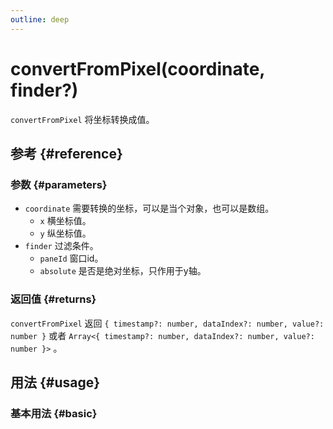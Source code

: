 ```yaml
---
outline: deep
---
```


# convertFromPixel(coordinate, finder?)
`convertFromPixel` 将坐标转换成值。

## 参考 {#reference}
<!-- @include: @/@views/api/references/instance/convertFromPixel.md -->

### 参数 {#parameters}
- `coordinate` 需要转换的坐标，可以是当个对象，也可以是数组。
  - `x` 横坐标值。
  - `y` 纵坐标值。
- `finder` 过滤条件。
  - `paneId` 窗口id。
  - `absolute` 是否是绝对坐标，只作用于y轴。

### 返回值 {#returns}
`convertFromPixel` 返回 `{ timestamp?: number, dataIndex?: number, value?: number }` 或者 `Array<{ timestamp?: number, dataIndex?: number, value?: number }>` 。

## 用法 {#usage}
<script setup>
import ConvertFromPixel from '../../@views/api/samples/convertFromPixel/index.vue'
</script>

### 基本用法 {#basic}
<ConvertFromPixel/>